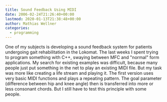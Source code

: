 ```yaml
---
title: Sound Feedback Using MIDI
date: 2006-02-24T21:26:40+00:00
lastmod: 2020-01-13T21:38:48+00:00
author: Mathias Wellner
categories:
  - programming
---
```

One of my subjects is developing a sound feedback system for patients undergoing gait rehabilitation in the Lokomat. The last weeks I spent trying to program something with C++, swaying between MFC and "normal" form applications. My search for existing examples was difficult, because many people just put something in the net to play an existing MIDI file. But my task was more like creating a life stream and playing it. The first version uses very basic MIDI functions and plays a repeating pattern. The goal parameter (difference between hip and knee angle) then is transferred into more or less consonant chords. But I still have to test this principle with some people.